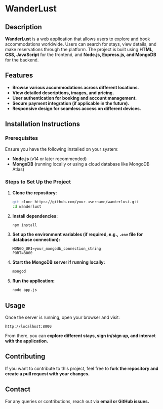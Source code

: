 # **WanderLust**

## **Description**
**WanderLust** is a web application that allows users to explore and book accommodations worldwide. Users can search for stays, view details, and make reservations through the platform. The project is built using **HTML, CSS, JavaScript** for the frontend, and **Node.js, Express.js, and MongoDB** for the backend.

## **Features**
- **Browse various accommodations across different locations.**
- **View detailed descriptions, images, and pricing.**
- **User authentication for booking and account management.**
- **Secure payment integration (if applicable in the future).**
- **Responsive design for seamless access on different devices.**

## **Installation Instructions**

### **Prerequisites**
Ensure you have the following installed on your system:
- **Node.js** (v14 or later recommended)
- **MongoDB** (running locally or using a cloud database like MongoDB Atlas)

### **Steps to Set Up the Project**
1. **Clone the repository:**
   ```sh
   git clone https://github.com/your-username/wanderlust.git
   cd wanderlust
   ```
2. **Install dependencies:**
   ```sh
   npm install
   ```
3. **Set up the environment variables (if required, e.g., `.env` file for database connection):**
   ```
   MONGO_URI=your_mongodb_connection_string
   PORT=8000
   ```
4. **Start the MongoDB server if running locally:**
   ```sh
   mongod
   ```
5. **Run the application:**
   ```sh
   node app.js
   ```

## **Usage**
Once the server is running, open your browser and visit:
```
http://localhost:8000
```
From there, you can **explore different stays, sign in/sign up, and interact with the application.**

## **Contributing**
If you want to contribute to this project, feel free to **fork the repository and create a pull request with your changes.**

## **Contact**
For any queries or contributions, reach out via **email or GitHub issues.**


